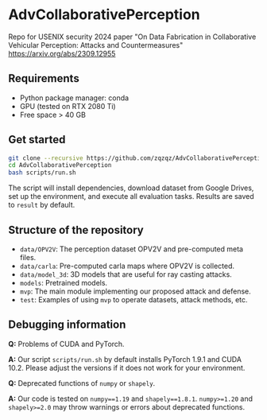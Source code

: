 # AdvCollaborativePerception
Repo for USENIX security 2024 paper "On Data Fabrication in Collaborative Vehicular Perception: Attacks and Countermeasures" https://arxiv.org/abs/2309.12955

## Requirements
- Python package manager: conda
- GPU (tested on RTX 2080 Ti)
- Free space > 40 GB 

## Get started

```bash
git clone --recursive https://github.com/zqzqz/AdvCollaborativePerception.git
cd AdvCollaborativePerception
bash scripts/run.sh
```

The script will install dependencies, download dataset from Google Drives, set up the environment, and execute all evaluation tasks. Results are saved to `result` by default.

## Structure of the repository

- `data/OPV2V`: The perception dataset OPV2V and pre-computed meta files.
- `data/carla`: Pre-computed carla maps where OPV2V is collected.
- `data/model_3d`: 3D models that are useful for ray casting attacks.
- `models`: Pretrained models.
- `mvp`: The main module implementing our proposed attack and defense.
- `test`: Examples of using `mvp` to operate datasets, attack methods, etc.

## Debugging information

**Q:** Problems of CUDA and PyTorch.

**A:** Our script `scripts/run.sh` by default installs PyTorch 1.9.1 and CUDA 10.2. Please adjust the versions if it does not work for your environment.

**Q:** Deprecated functions of `numpy` or `shapely`.

**A:** Our code is tested on `numpy==1.19` and `shapely==1.8.1`. `numpy>=1.20` and `shapely>=2.0` may throw warnings or errors about deprecated functions.
